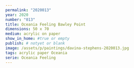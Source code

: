 ```yaml
---
permalink: "2020013"
year: 2020
number: "013"
title: Oceania Feeling Bawley Point
dimensions: 50 x 70
medium: acrylic on paper
show_in_home: #true or empty
publish: # notyet or blank
image: /assets/p/paintings/davina-stephens-2020013.jpg
tags: acrylic paper Oceania
serie: Oceania Feeling
---
```


